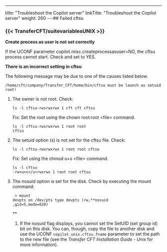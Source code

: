 ---
title: "Troubleshoot the Copilot server"
linkTitle: "Troubleshoot the Copilot server"
weight: 260
---## Failed cftsu

### {{< TransferCFT/suitevariablesUNIX  >}}

****Create process as user is not set correctly****

If the UCONF parameter copilot.misc.createprocessasuser=NO, the cftsu process cannot start. Check and set to YES.

****There is an incorrect setting in cftsu****

The following message may be due to one of the causes listed below.

```
/home/cft/company/Transfer_CFT/home/bin/cftsu must be launch as setuid root!
```

1. The owner is not root. Check:  
    ```
    ls -l cftsu-rwsrwxrwx 1 cft cft cftsu
    ```

    Fix: Set the root using the chown root:root &lt;file> command.

    ```
    ls -l cftsu-rwsrwxrwx 1 root root
    cftsu
    ```

1. The setuid option (s) is not set for the cftsu file. Check:  
    ```
    ls -l cftsu-rwxrwxrwx 1 root root cftsu
    ```

    Fix: Set using the chmod u+s &lt;file> command.

    ```
    ls -l cftsu
    -rw<u>s</u>rwxrwx 1 root root cftsu
    ```

1. The nosuid option is set for the disk. Check by executing the mount command:  
    ```  
     > mount
    devpts on /dev/pts type devpts (rw,**nosuid
    ,gid=5,mode=620)
    ```
    **
    1.  If the nosuid flag displays, you cannot set the SetUID (set group id) bit on this disk. You can, though, copy the file to another disk and use the UCONF `copilot.unix.cftsu.fname` parameter to set the path to the new file (see the *Transfer CFT Installation Guide - Unix* for more information).
